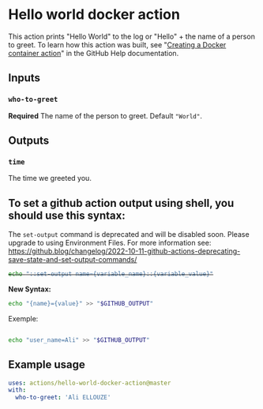 # Hello world docker action

This action prints "Hello World" to the log or "Hello" + the name of a person to greet. To learn how this action was built, see "[Creating a Docker container action](https://help.github.com/en/articles/creating-a-docker-container-action)" in the GitHub Help documentation.

## Inputs

### `who-to-greet`

**Required** The name of the person to greet. Default `"World"`.

## Outputs

### `time`

The time we greeted you.


## To set a github action output using shell, you should use this syntax:

The `set-output` command is deprecated and will be disabled soon. Please upgrade to using Environment Files. For more information see: https://github.blog/changelog/2022-10-11-github-actions-deprecating-save-state-and-set-output-commands/

<del>

```sh
echo "::set-output name={variable_name}::{variable_value}"
```
</del>

**New Syntax:**

```sh
echo "{name}={value}" >> "$GITHUB_OUTPUT"
```
Exemple:
```sh

echo "user_name=Ali" >> "$GITHUB_OUTPUT"
```
## Example usage

```yaml
uses: actions/hello-world-docker-action@master
with:
  who-to-greet: 'Ali ELLOUZE'
```